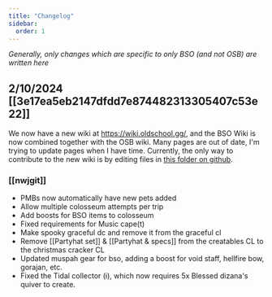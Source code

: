```yaml
---
title: "Changelog"
sidebar:
  order: 1
---
```


_Generally, only changes which are specific to only BSO (and not OSB) are written here_

## 2/10/2024 [[3e17ea5eb2147dfdd7e874482313305407c53e22]]

We now have a new wiki at https://wiki.oldschool.gg/, and the BSO Wiki is now combined together with the OSB wiki. Many pages are out of date, I'm trying to update pages when I have time. Currently, the only way to contribute to the new wiki is by editing files in [this folder on github](https://github.com/oldschoolgg/oldschoolbot/tree/master/docs/src/content/docs).

### [[nwjgit]]

- PMBs now automatically have new pets added
- Allow multiple colosseum attempts per trip
- Add boosts for BSO items to colosseum
- Fixed requirements for Music cape(t)
- Make spooky graceful dc and remove it from the graceful cl
- Remove [[Partyhat set]] & [[Partyhat & specs]] from the creatables CL to the christmas cracker CL
- Updated muspah gear for bso, adding a boost for void staff, hellfire bow, gorajan, etc.
- Fixed the Tidal collector (i), which now requires 5x Blessed dizana's quiver to create.
